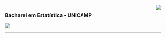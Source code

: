 <img align='right' src="https://github-readme-stats.vercel.app/api?username=henriqueLD&show_icons=true&title_color=783c00&text_color=af552e&icon_color=783c00&bg_color=f8efd4&cache_seconds=2300">

### Bacharel em Estatística - UNICAMP

<img src="https://img.shields.io/static/v1?label=Overview&message=Henrique Limão Dias&color=f8efd4&style=for-the-badge&logo=GitHub">

<p>

<!---
Trabalhando no **Santander Brasil**<br/>
--->

</p>
<hr>

<!---
henriqueLD/henriqueLD is a ✨ special ✨ repository because its `README.md` (this file) appears on your GitHub profile.
You can click the Preview link to take a look at your changes.
--->
